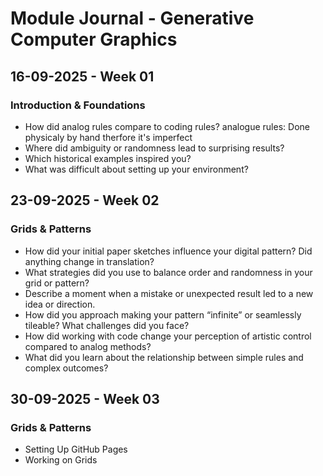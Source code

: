 # Module Journal - Generative Computer Graphics
## 16-09-2025 - Week 01
### Introduction & Foundations
- How did analog rules compare to coding rules?
  analogue rules:
  Done physicaly by hand therfore it's imperfect
- Where did ambiguity or randomness lead to surprising results?
- Which historical examples inspired you?
- What was difficult about setting up your environment?
## 23-09-2025 - Week 02
### Grids & Patterns
- How did your initial paper sketches influence your digital pattern? Did anything change in translation?
- What strategies did you use to balance order and randomness in your grid or pattern?
- Describe a moment when a mistake or unexpected result led to a new idea or direction.
- How did you approach making your pattern “infinite” or seamlessly tileable? What challenges did you face?
- How did working with code change your perception of artistic control compared to analog methods?
- What did you learn about the relationship between simple rules and complex outcomes?
## 30-09-2025 - Week 03
### Grids & Patterns
- Setting Up GitHub Pages
- Working on Grids
